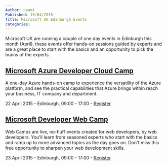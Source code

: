 ```yaml
---
Author: nyami
Published: 15/04/2015
Title: Microsoft UK Edinburgh Events
categories:
---
```


Microsoft UK are running a couple of one day events in Edinburgh this month (April), these events offer hands-on sessions guided by experts and are a great place to start with the basics and an opportunity to pick the brains of the experts.

## [Microsoft Azure Developer Cloud Camp](https://msevents.microsoft.com/CUI/EventDetail.aspx?EventID=1032622343&Culture=en-GB&community=0)

A one-day Azure hands-on camp to experience the versatility of the Azure platform, and see the practical capabilities that Azure brings within reach your business, IT company and department.

22 April 2015 - Edinburgh, 09:00 - 17:00 -
[Register](https://msevents.microsoft.com/CUI/EventDetail.aspx?EventID=1032622343&Culture=en-GB&community=0)


## [Microsoft Developer Web Camp](https://msevents.microsoft.com/CUI/EventDetail.aspx?EventID=1032622342&Culture=en-GB&community=0)

Web Camps are live, no-fluff events created for web developers, by web developers. You'll learn from seasoned experts who start with the basics and ramp up to more advanced topics as the day goes on. Don't miss this free opportunity to sharpen your web development skills.

23 April 2015 - Edinburgh, 09:00 - 17:00 -
[Register](https://msevents.microsoft.com/CUI/EventDetail.aspx?EventID=1032622342&Culture=en-GB&community=0)
